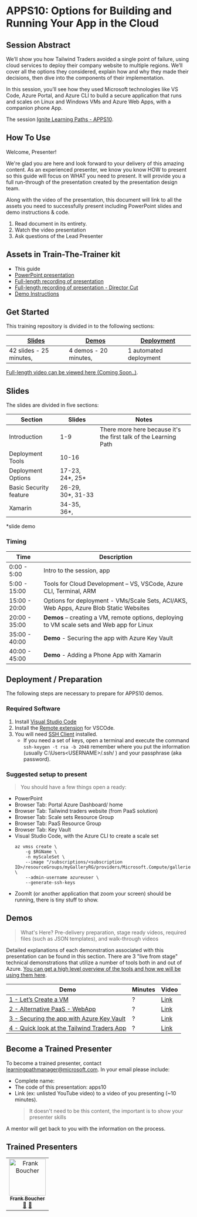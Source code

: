 # APPS10: Options for Building and Running Your App in the Cloud  

## Session Abstract

We’ll show you how Tailwind Traders avoided a single point of failure, using cloud services to deploy their company website to multiple regions. We’ll cover all the options they considered, explain how and why they made their decisions, then dive into the components of their implementation.  

In this session, you’ll see how they used Microsoft technologies like VS Code, Azure Portal, and Azure CLI to build a secure application that runs and scales on Linux and Windows VMs and Azure Web Apps, with a companion phone App.  

The session [Ignite Learning Paths - APPS10](https://github.com/microsoft/ignite-learning-paths/tree/master/apps/apps10).

## How To Use

Welcome, Presenter! 

We're glad you are here and look forward to your delivery of this amazing content. As an experienced presenter, we know you know HOW to present so this guide will focus on WHAT you need to present. It will provide you a full run-through of the presentation created by the presentation design team. 

Along with the video of the presentation, this document will link to all the assets you need to successfully present including PowerPoint slides and demo instructions &
code.

1.  Read document in its entirety.
2.  Watch the video presentation
3.  Ask questions of the Lead Presenter


## Assets in Train-The-Trainer kit

- This guide
- [PowerPoint presentation](https://#)
- [Full-length recording of presentation](https://#)
- [Full-length recording of presentation - Director Cut](https://youtu.be/0kGGhoEB-48)
- [Demo Instructions](demos/demo-instructions.md)
  

## Get Started

This training repository is divided in to the following sections:

| [Slides](#slides) | [Demos](demos/demo-instructions.md) | [Deployment](deployment/readme.md) | 
|-------------------|---------------------------|--------------------------------------
| 42 slides - 25 minutes, | 4 demos - 20 minutes, | 1 automated deployment

 [Full-length video can be viewed here (Coming Soon..)](https://coming.soon).

## Slides

The slides are divided in five sections:

 Section                    | Slides           | Notes
----------------------------|---------------   |------
Introduction                | 1-9              | There more here because it's the first talk of the Learning Path
Deployment Tools            | 10-16            | 
Deployment Options          | 17-23, 24*, 25*   | 
Basic Security feature      | 26-29, 30*, 31-33 |
Xamarin                     | 34-35, 36*,       | 

*slide demo

### Timing

| Time        | Description 
--------------|-------------
0:00 - 5:00   | Intro to the session, app 
5:00 - 15:00  | Tools for Cloud Development – VS, VSCode, Azure CLI, Terminal, ARM 
15:00 - 20:00 | Options for deployment - VMs/Scale Sets, ACI/AKS, Web Apps, Azure Blob Static Websites  
20:00 - 35:00 | **Demos** – creating a VM, remote options, deploying to VM scale sets and Web app for Linux  
35:00 - 40:00 | **Demo** - Securing the app with Azure Key Vault 
40:00 - 45:00 | **Demo** - Adding a Phone App with Xamarin 

## Deployment / Preparation

The following steps are necessary to prepare for APPS10 demos.

### Required Software

1. Install [Visual Studio Code](https://code.visualstudio.com/) 
1. Install the [Remote extension](https://marketplace.visualstudio.com/items?itemName=ms-vscode-remote.vscode-remote-extensionpack) for VSCOde. 
1. You will need [SSH Client](https://docs.microsoft.com/en-us/windows-server/administration/openssh/openssh_install_firstuse) installed. 
    * If you need a set of keys, open a terminal and execute the command `ssh-keygen -t rsa -b 2048` remember where you put the information (usually C:\Users\<USERNAME>/.ssh/ ) and your passphrase (aka password). 

### Suggested setup to present

> You should have a few things open a ready:

- PowerPoint
- Browser Tab: Portal Azure Dashboard/ home
- Browser Tab: Tailwind traders website (from PaaS solution)
- Browser Tab: Scale sets Resource Group
- Browser Tab: PaaS Resource Group
- Browser Tab: Key Vault
- Visual Studio Code, with the Azure CLI to create a scale set
    ```
    az vmss create \
        -g $RGName \
        -n myScaleSet \
        --image "/subscriptions/<subscription ID>/resourceGroups/myGalleryRG/providers/Microsoft.Compute/galleries/myGallery/images/myImageDefinition/versions/1.0.0" \
        --admin-username azureuser \
        --generate-ssh-keys
   ```
- ZoomIt (or another application that zoom your screen) should be running, there is tiny stuff to show.


## Demos

> What's Here? Pre-delivery preparation, stage ready videos, required files (such as JSON templates), and walk-through videos

Detailed explanations of each demonstration associated with this presentation can be found in this section. There are 3 "live from stage" technical demonstrations that utilize a number of tools both in and out of Azure. [You can get a high level overview of the tools and how we will be using them here](demos/demo-instructions.md).

| Demo 	                                    | Minutes | Video
--------------------------------------------|---------|-----------------
|  [1 - Let’s Create a VM ](demos/demo-instructions.md#demo-1---lets-create-a-vm)            | ?       | [Link]()
|  [2 - Alternative PaaS - WebApp](demos/demo-instructions.md#demo-2---plan-b-paas---webapp)  | ?       | [Link]()
|  [3 - Securing the app with Azure Key Vault](demos/demo-instructions.md#demo-3---securing-the-app-with-azure-key-vault) | ?       | [Link]()
|  [4 - Quick look at the Tailwind Traders App](demos/demo-instructions.md#demo-4---quick-look-at-the-tailwind-traders-app) | ?       | [Link]()

## Become a Trained Presenter

To become a trained presenter, contact [learningpathmanager@microsoft.com](mailto:learningpathmanager@microsoft.com). In your email please include:

- Complete name:
- The code of this presentation: apps10
- Link (ex: unlisted YouTube video) to a video of you presenting (~10 minutes). 
  > It doesn't need to be this content, the important is to show your presenter skills

A mentor will get back to you with the information on the process.

## Trained Presenters

<!-- ALL-CONTRIBUTORS-LIST:START - Do not remove or modify this section -->

<table>
<tr>
    <td align="center"><a href="http://cloud5mins.com/">
        <img src="https://avatars2.githubusercontent.com/u/2404846?s=460&v=4" width="100px;" alt="Frank Boucher"/><br />
        <sub><b>Frank Boucher</b></sub></a><br />
            <a href="https://github.com/neilpeterson/ignite-tour-fy20/commits?author=fboucher" title="talk">📢</a>
            <a href="https://github.com/neilpeterson/ignite-tour-fy20/commits?author=fboucher" title="Documentation">📖</a> 
    </td>
</tr></table>

<!-- ALL-CONTRIBUTORS-LIST:END -->